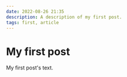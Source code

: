 ```yaml
---
date: 2022-08-26 21:35
description: A description of my first post.
tags: first, article
---
```

# My first post

My first post's text.